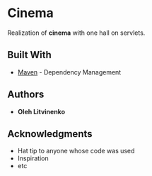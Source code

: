 # Cinema

Realization of **cinema** with one hall on servlets.

## Built With

* [Maven](https://maven.apache.org/) - Dependency Management

## Authors

* **Oleh Litvinenko**

## Acknowledgments

* Hat tip to anyone whose code was used
* Inspiration
* etc